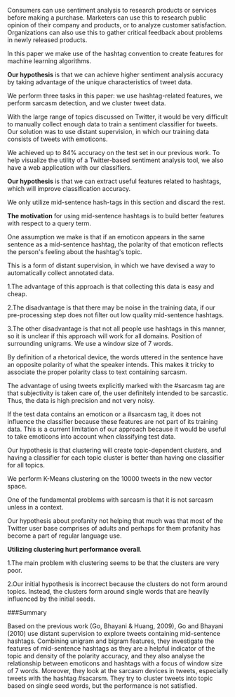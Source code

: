 Consumers can use sentiment analysis to research products or services before making a purchase. Marketers can use this to research public opinion of their company and products, or to analyze customer satisfaction. Organizations can also use this to gather critical feedback about problems in newly released products.

In this paper we make use of the hashtag convention to create features for machine learning algorithms.

**Our hypothesis** is that we can achieve higher sentiment analysis accuracy by taking advantage of the unique characteristics of tweet data.

We perform three tasks in this paper: we use hashtag-related features, we perform sarcasm detection, and we cluster tweet data.

With the large range of topics discussed on Twitter, it would be very difficult to manually collect enough data to train a sentiment classifier for tweets. Our solution was to use distant supervision, in which our training data consists of tweets with emoticons.

We achieved up to 84% accuracy on the test set in our previous work. To help visualize the utility of a Twitter-based sentiment analysis tool, we also have a web application with our classifiers.

**Our hypothesis** is that we can extract useful features related to hashtags, which will improve classification accuracy.

We only utilize mid-sentence hash-tags in this section and discard the rest.

**The motivation** for using mid-sentence hashtags is to build better features with respect to a query term.

One assumption we make is that if an emoticon appears in the same sentence as a mid-sentence hashtag, the polarity of that emoticon reflects the person's feeling about the hashtag's topic.

This is a form of distant supervision, in which we have devised a way to automatically collect annotated data.

1.The advantage of this approach is that collecting this data is easy and cheap.

2.The disadvantage is that there may be noise in the training data, if our pre-processing step does not filter out low quality mid-sentence hashtags.

3.The other disadvantage is that not all people use hashtags in this manner, so it is unclear if this approach will work for all domains.
Position of surrounding unigrams. We use a window size of 7 words.

By definition of a rhetorical device, the words uttered in the sentence have an opposite polarity of what the speaker intends. This makes it tricky to associate the proper polarity class to text containing sarcasm.

The advantage of using tweets explicitly marked with the #sarcasm tag are that subjectivity is taken care of, the user definitely intended to be sarcastic. Thus, the data is high precision and not very noisy.

If the test data contains an emoticon or a #sarcasm tag, it does not influence the classifier because these features are not part of its training data. This is a current limitation of our approach because it would be useful to take emoticons into account when classifying test data.

Our hypothesis is that clustering will create topic-dependent clusters, and having a classifier for each topic cluster is better than having one classifier for all topics.

We perform K-Means clustering on the 10000 tweets in the new vector space.

One of the fundamental problems with sarcasm is that it is not sarcasm unless in a context.

Our hypothesis about profanity not helping that much was that most of the Twitter user base comprises of adults and perhaps for them profanity has become a part of regular language use.

**Utilizing clustering hurt performance overall**.

1.The main problem with clustering seems to be that the clusters are very poor.

2.Our initial hypothesis is incorrect because the clusters do not form around topics. Instead, the clusters form around single words that are heavily influenced by the initial seeds.

###Summary

Based on the previous work (Go, Bhayani & Huang, 2009), Go and Bhayani (2010) use distant supervision to explore tweets containing mid-sentence hashtags. Combining unigram and bigram features, they investigate the features of mid-sentence hashtags as they are a helpful indicator of the topic and density of the polarity accuracy, and they also analyse the relationship between emoticons and hashtags with a focus of window size of 7 words. Moreover, they look at the sarcasm devices in tweets, especially tweets with the hashtag #sacarsm. They try to cluster tweets into topic based on single seed words, but the performance is not satisfied.
